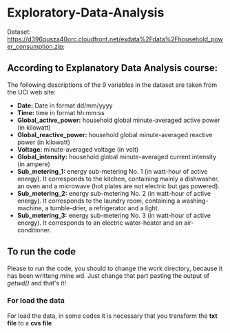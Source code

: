 # Exploratory-Data-Analysis

Dataset: https://d396qusza40orc.cloudfront.net/exdata%2Fdata%2Fhousehold_power_consumption.zip;

## According to Explanatory Data Analysis course:

The following descriptions of the 9 variables in the dataset are taken from the UCI web site:

* **Date:** Date in format dd/mm/yyyy
* **Time:** time in format hh:mm:ss
* **Global_active_power:** household global minute-averaged active power (in kilowatt)
* **Global_reactive_power:** household global minute-averaged reactive power (in kilowatt)
* **Voltage:** minute-averaged voltage (in volt)
* **Global_intensity:** household global minute-averaged current intensity (in ampere)
* **Sub_metering_1:** energy sub-metering No. 1 (in watt-hour of active energy). It corresponds to the kitchen, containing mainly a dishwasher, an oven and a microwave (hot plates are not electric but gas powered).
* **Sub_metering_2:** energy sub-metering No. 2 (in watt-hour of active energy). It corresponds to the laundry room, containing a washing-machine, a tumble-drier, a refrigerator and a light.
* **Sub_metering_3:** energy sub-metering No. 3 (in watt-hour of active energy). It corresponds to an electric water-heater and an air-conditioner.

## To run the code
Please to run the code, you should to change the work directory, because it has been writteng mine wd.  Just change that part pasting the output of *getwd()* and that's it! 

### For load the data
For load the data, in some codes it is necessary that you transform the **txt file** to a **cvs file**
